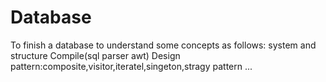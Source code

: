 # Database
To finish a database to understand some concepts as follows:
system and structure
Compile(sql parser awt)
Design pattern:composite,visitor,iteratel,singeton,stragy pattern
...
